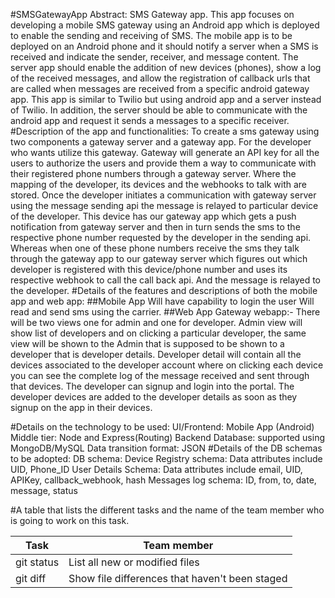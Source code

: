 #SMSGatewayApp
Abstract:
SMS Gateway app. This app focuses on developing a mobile SMS gateway using an Android app which is deployed to enable the sending and receiving of SMS. The mobile app is to be deployed on an Android phone and it should notify a server when a SMS is received and indicate the sender, receiver, and message content. The server app should enable the addition of new devices (phones), show a log of the received messages, and allow the registration of callback urls that are called when messages are received from a specific android gateway app. This app is similar to Twilio but using android app and a server instead of Twilio. In addition, the server should be able to communicate with the android app and request it sends a messages to a specific receiver. 
#Description of the app and functionalities:
To create a sms gateway using two components a gateway server and a gateway app. For the developer who wants utilize this gateway.
Gateway will generate an API key for all the users to authorize the users and provide them a way to communicate with their registered phone numbers through a gateway server. Where the mapping of the developer, its devices and the webhooks to talk with are stored.
Once the developer initiates a communication with gateway server using the message sending api the message is relayed to particular device of the developer. This device has our gateway app which gets a push notification from gateway server and then in turn sends the sms to the respective phone number requested by the developer in the sending api.
Whereas when one of these phone numbers receive the sms they talk through the gateway app to our gateway server which figures out which developer is registered with this device/phone number and uses its respective webhook to call the call back api. And the message is relayed to the developer.
#Details of the features and descriptions of both the mobile app and web app:
##Mobile App
Will have capability to login the user
Will read and send sms using the carrier.
##Web App
Gateway webapp:-
There will be two views one for admin and one for developer.
Admin view will show list of developers and on clicking a particular developer, the same view will be shown to the Admin that is supposed to be shown to a developer that is developer details.
Developer detail will contain all the devices associated to the developer account where  on clicking each device you can see the complete log of the message received and sent through that devices.
The developer can signup and login into the portal.
The developer devices are added to the developer details as soon as they signup on the app in their devices.
 
#Details on the technology to be used:
UI/Frontend: Mobile App (Android) 
Middle tier: Node and Express(Routing)
Backend Database: supported using MongoDB/MySQL 
Data transition format: JSON
#Details of the DB schemas to be adopted:
DB schema:
Device Registry schema: Data attributes include UID, Phone_ID
User Details Schema: Data attributes include email, UID, APIKey, callback_webhook, hash
Messages log schema: ID, from, to, date, message, status
 
#A table that lists the different tasks and the name of the team member who is going to work on this task.

| Task | Team member |
| --- | --- |
| git status | List all new or modified files |
| git diff | Show file differences that haven't been staged |
